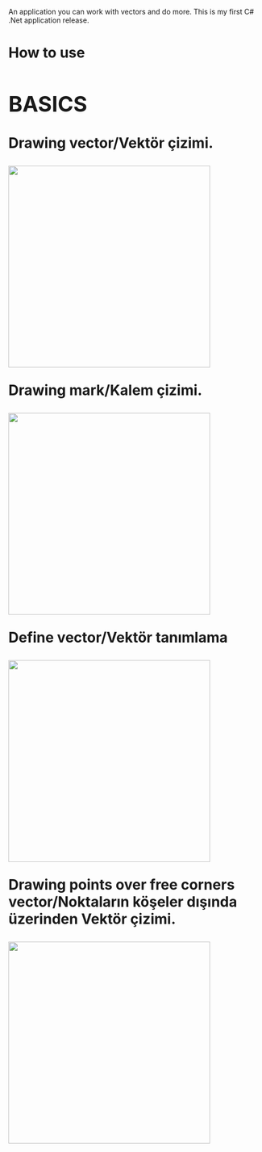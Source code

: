 An application you can work with vectors and do more.
This is my first C# .Net application release.

<h1>How to use<h>
<h2>BASICS</h2>
<p>Drawing vector/Vektör çizimi.</p>
<img src="https://media.giphy.com/media/tXVlY66fF5jzDlt4Fu/giphy.gif" width="400">
<p>Drawing mark/Kalem çizimi.</p>
<img src="https://media.giphy.com/media/7lxfn0lZhG8I3s65AG/giphy.gif" width="400">
<p>Define vector/Vektör tanımlama</p>
<img src="https://media.giphy.com/media/bIcNhyo3zLSqoFtyzz/giphy.gif" width="400">
<p>Drawing points over free corners vector/Noktaların köşeler dışında üzerinden Vektör çizimi.</p>
<img src="https://media.giphy.com/media/NLSMVQlvBnTOYvRT6A/giphy.gif" width="400">


